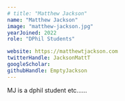 ```yaml
---
# title: "Matthew Jackson"
name: "Matthew Jackson"
image: "matthew-jackson.jpg"
yearJoined: 2022
role: "DPhil Students"

website: https://matthewtjackson.com
twitterHandle: JacksonMattT
googleScholar:
githubHandle: EmptyJackson
---
```


MJ is a dphil student etc......
